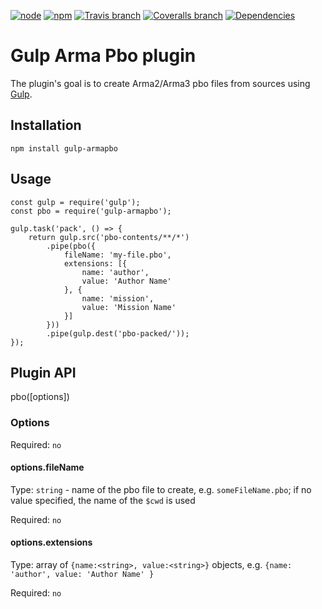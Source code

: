 [![node][node-image]][node-url] [![npm][npm-image]][npm-url] [![Travis branch][travis-image]][travis-url] [![Coveralls branch][coveralls-image]][coveralls-url] [![Dependencies][david-image]][david-url]

# Gulp Arma Pbo plugin

The plugin's goal is to create Arma2/Arma3 pbo files from sources using [Gulp](http://gulpjs.com).

## Installation
```
npm install gulp-armapbo
```

## Usage
```
const gulp = require('gulp');
const pbo = require('gulp-armapbo');

gulp.task('pack', () => {
    return gulp.src('pbo-contents/**/*')
        .pipe(pbo({
            fileName: 'my-file.pbo',
            extensions: [{
                name: 'author',
                value: 'Author Name'
            }, {
                name: 'mission',
                value: 'Mission Name'
            }]
        }))
        .pipe(gulp.dest('pbo-packed/'));
});
```

## Plugin API
pbo([options])

### Options
Required: `no`

#### options.fileName
Type: `string` - name of the pbo file to create, e.g. `someFileName.pbo`; if no value specified, the name of the `$cwd` is used

Required: `no`

#### options.extensions
Type: array of `{name:<string>, value:<string>}` objects, e.g. `{name: 'author', value: 'Author Name' }`

Required: `no`

[node-url]: https://nodejs.org
[node-image]: https://img.shields.io/node/v/gulp-armapbo.svg

[npm-url]: https://www.npmjs.com/package/gulp-armapbo
[npm-image]: https://img.shields.io/npm/v/gulp-armapbo.svg

[travis-url]: https://travis-ci.org/winseros/gulp-armapbo-plugin
[travis-image]: https://img.shields.io/travis/winseros/gulp-armapbo-plugin/master.svg

[coveralls-url]: https://coveralls.io/github/winseros/gulp-armapbo-plugin
[coveralls-image]: https://img.shields.io/coveralls/winseros/gulp-armapbo-plugin/master.svg

[david-url]: https://david-dm.org/winseros/gulp-armapbo-plugin
[david-image]: https://david-dm.org/winseros/gulp-armapbo-plugin/master.svg